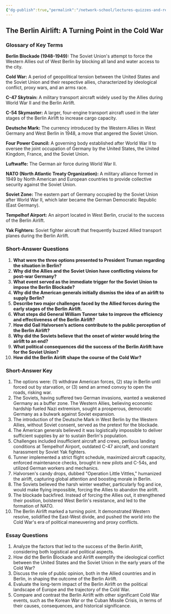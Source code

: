 ```yaml
---
{"dg-publish":true,"permalink":"/network-school/lectures-quizzes-and-references/briefs-timelines-and-study-guides/russian-history/russian-history-ii/russian-history-ii-berlin-airlift-study-guide/"}
---
```




## The Berlin Airlift: A Turning Point in the Cold War

### Glossary of Key Terms

**Berlin Blockade (1948-1949):** The Soviet Union's attempt to force the Western Allies out of West Berlin by blocking all land and water access to the city.

**Cold War:** A period of geopolitical tension between the United States and the Soviet Union and their respective allies, characterized by ideological conflict, proxy wars, and an arms race.

**C-47 Skytrain:** A military transport aircraft widely used by the Allies during World War II and the Berlin Airlift.

**C-54 Skymaster:** A larger, four-engine transport aircraft used in the later stages of the Berlin Airlift to increase cargo capacity.

**Deutsche Mark:** The currency introduced by the Western Allies in West Germany and West Berlin in 1948, a move that angered the Soviet Union.

**Four Power Council:** A governing body established after World War II to oversee the joint occupation of Germany by the United States, the United Kingdom, France, and the Soviet Union.

**Luftwaffe:** The German air force during World War II.

**NATO (North Atlantic Treaty Organization):** A military alliance formed in 1949 by North American and European countries to provide collective security against the Soviet Union.

**Soviet Zone:** The eastern part of Germany occupied by the Soviet Union after World War II, which later became the German Democratic Republic (East Germany).

**Tempelhof Airport:** An airport located in West Berlin, crucial to the success of the Berlin Airlift.

**Yak Fighters:** Soviet fighter aircraft that frequently buzzed Allied transport planes during the Berlin Airlift.

### Short-Answer Questions

1. **What were the three options presented to President Truman regarding the situation in Berlin?**
2. **Why did the Allies and the Soviet Union have conflicting visions for post-war Germany?**
3. **What event served as the immediate trigger for the Soviet Union to impose the Berlin Blockade?**
4. **Why did the American generals initially dismiss the idea of an airlift to supply Berlin?**
5. **Describe two major challenges faced by the Allied forces during the early stages of the Berlin Airlift.**
6. **What steps did General William Tunner take to improve the efficiency and effectiveness of the Berlin Airlift?**
7. **How did Gail Halvorsen’s actions contribute to the public perception of the Berlin Airlift?**
8. **Why did the Soviets believe that the onset of winter would bring the airlift to an end?**
9. **What political consequences did the success of the Berlin Airlift have for the Soviet Union?**
10. **How did the Berlin Airlift shape the course of the Cold War?**

### Short-Answer Key

1. The options were: (1) withdraw American forces, (2) stay in Berlin until forced out by starvation, or (3) send an armed convoy to open the roads, risking war.
2. The Soviets, having suffered two German invasions, wanted a weakened Germany as a buffer zone. The Western Allies, believing economic hardship fueled Nazi extremism, sought a prosperous, democratic Germany as a bulwark against Soviet expansion.
3. The introduction of the Deutsche Mark in West Berlin by the Western Allies, without Soviet consent, served as the pretext for the blockade.
4. The American generals believed it was logistically impossible to deliver sufficient supplies by air to sustain Berlin's population.
5. Challenges included insufficient aircraft and crews, perilous landing conditions at Tempelhof Airport, outdated C-47 aircraft, and constant harassment by Soviet Yak fighters.
6. Tunner implemented a strict flight schedule, maximized aircraft capacity, enforced maintenance checks, brought in new pilots and C-54s, and utilized German workers and mechanics.
7. Halvorsen's candy drops, dubbed "Operation Little Vittles," humanized the airlift, capturing global attention and boosting morale in Berlin.
8. The Soviets believed the harsh winter weather, particularly fog and ice, would make flying impossible, forcing the Allies to abandon the airlift.
9. The blockade backfired. Instead of forcing the Allies out, it strengthened their position, bolstered West Berlin's resistance, and led to the formation of NATO.
10. The Berlin Airlift marked a turning point. It demonstrated Western resolve, solidified the East-West divide, and pushed the world into the Cold War's era of political maneuvering and proxy conflicts.

### Essay Questions

1. Analyze the factors that led to the success of the Berlin Airlift, considering both logistical and political aspects.
2. How did the Berlin Blockade and Airlift exemplify the ideological conflict between the United States and the Soviet Union in the early years of the Cold War?
3. Discuss the role of public opinion, both in the Allied countries and in Berlin, in shaping the outcome of the Berlin Airlift.
4. Evaluate the long-term impact of the Berlin Airlift on the political landscape of Europe and the trajectory of the Cold War.
5. Compare and contrast the Berlin Airlift with other significant Cold War events, such as the Korean War or the Cuban Missile Crisis, in terms of their causes, consequences, and historical significance.